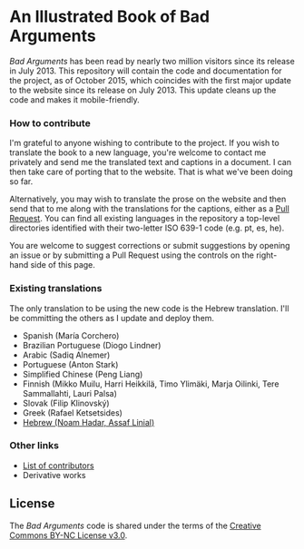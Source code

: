 # An Illustrated Book of Bad Arguments

_Bad Arguments_ has been read by nearly two million visitors since its release in July 2013. This repository will contain the code and documentation for the project, as of October 2015, which coincides with the first major update to the website since its release on July 2013. This update cleans up the code and makes it mobile-friendly.

### How to contribute

I'm grateful to anyone wishing to contribute to the project. If you wish to translate the book to a new language, you're welcome to contact me privately and send me the translated text and captions in a document. I can then take care of porting that to the website. That is what we've been doing so far.

Alternatively, you may wish to translate the prose on the website and then send that to me along with the translations for the captions, either as a [Pull Request](https://help.github.com/articles/using-pull-requests/). You can find all existing languages in the repository a top-level directories identified with their two-letter ISO 639-1 code (e.g. pt, es, he).

You are welcome to suggest corrections or submit suggestions by opening an issue or by submitting a Pull Request using the controls on the right-hand side of this page.

### Existing translations

The only translation to be using the new code is the Hebrew translation. I'll be committing the others as I update and deploy them.

* Spanish (María Corchero)
* Brazilian Portuguese (Diogo Lindner)
* Arabic (Sadiq Alnemer)
* Portuguese (Anton Stark)
* Simplified Chinese (Peng Liang)
* Finnish (Mikko Muilu, Harri Heikkilä, Timo Ylimäki, Marja Oilinki, Tere Sammallahti, Lauri Palsa)
* Slovak (Filip Klinovský)
* Greek (Rafael Ketsetsides)
* [Hebrew (Noam Hadar, Assaf Linial)](he)

### Other links
* [List of contributors](https://github.com/almossawi/badarguments/wiki/Contributors)
* Derivative works

## License

The _Bad Arguments_ code is shared under the terms of the [Creative Commons BY-NC License v3.0](https://creativecommons.org/licenses/by-nc/3.0/).
